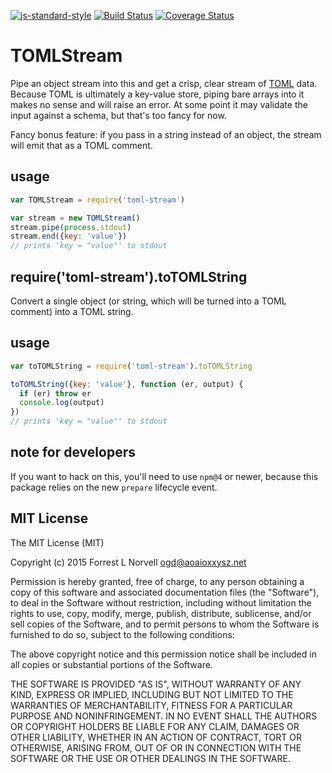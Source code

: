 [![js-standard-style](https://img.shields.io/badge/code%20style-standard-brightgreen.svg?style=flat-square)](https://github.com/feross/standard)
[![Build Status](https://travis-ci.org/othiym23/toml-stream.svg)](https://travis-ci.org/othiym23/toml-stream)
[![Coverage Status](https://coveralls.io/repos/othiym23/toml-stream/badge.svg?branch=master)](https://coveralls.io/r/othiym23/toml-stream?branch=master)

# TOMLStream

Pipe an object stream into this and get a crisp, clear stream of
[TOML](https://github.com/toml-lang/toml) data. Because TOML is ultimately a
key-value store, piping bare arrays into it makes no sense and will raise an
error. At some point it may validate the input against a schema, but that's too
fancy for now.

Fancy bonus feature: if you pass in a string instead of an object, the stream
will emit that as a TOML comment.

## usage

```javascript
var TOMLStream = require('toml-stream')

var stream = new TOMLStream()
stream.pipe(process.stdout)
stream.end({key: 'value'})
// prints 'key = "value"' to stdout
```

## require('toml-stream').toTOMLString

Convert a single object (or string, which will be turned into a TOML comment)
into a TOML string.

## usage

```javascript
var toTOMLString = require('toml-stream').toTOMLString

toTOMLString({key: 'value'}, function (er, output) {
  if (er) throw er
  console.log(output)
})
// prints 'key = "value"' to stdout
```

## note for developers

If you want to hack on this, you'll need to use `npm@4` or newer, because this
package relies on the new `prepare` lifecycle event.

## MIT License

The MIT License (MIT)

Copyright (c) 2015 Forrest L Norvell <ogd@aoaioxxysz.net>

Permission is hereby granted, free of charge, to any person obtaining a copy of
this software and associated documentation files (the "Software"), to deal in
the Software without restriction, including without limitation the rights to
use, copy, modify, merge, publish, distribute, sublicense, and/or sell copies
of the Software, and to permit persons to whom the Software is furnished to do
so, subject to the following conditions:

The above copyright notice and this permission notice shall be included in all
copies or substantial portions of the Software.

THE SOFTWARE IS PROVIDED "AS IS", WITHOUT WARRANTY OF ANY KIND, EXPRESS OR
IMPLIED, INCLUDING BUT NOT LIMITED TO THE WARRANTIES OF MERCHANTABILITY,
FITNESS FOR A PARTICULAR PURPOSE AND NONINFRINGEMENT. IN NO EVENT SHALL THE
AUTHORS OR COPYRIGHT HOLDERS BE LIABLE FOR ANY CLAIM, DAMAGES OR OTHER
LIABILITY, WHETHER IN AN ACTION OF CONTRACT, TORT OR OTHERWISE, ARISING FROM,
OUT OF OR IN CONNECTION WITH THE SOFTWARE OR THE USE OR OTHER DEALINGS IN THE
SOFTWARE.
